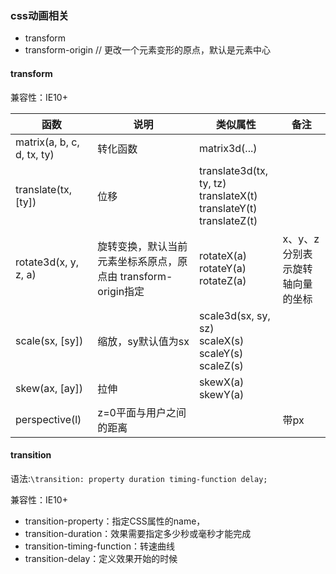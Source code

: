 ### css动画相关
* transform
* transform-origin // 更改一个元素变形的原点，默认是元素中心


#### transform
兼容性：IE10+

|  函数   |  说明  |  类似属性 |   备注 |
|  ----   | ----  |  ----    | ----  |
| matrix(a, b, c, d, tx, ty)  | 转化函数 | matrix3d(...)  |  |
| translate(tx, [ty])  | 位移 | translate3d(tx, ty, tz) <br> translateX(t) <br> translateY(t) <br> translateZ(t) |  |
| rotate3d(x, y, z, a)   | 旋转变换，默认当前元素坐标系原点，原点由 transform-origin指定 | rotateX(a) <br> rotateY(a) <br> rotateZ(a)| x、y、z分别表示旋转轴向量的坐标 |
| scale(sx, [sy])  | 缩放，sy默认值为sx  | scale3d(sx, sy, sz) <br> scaleX(s) <br> scaleY(s) <br> scaleZ(s)|  | 
| skew(ax, [ay])  | 拉伸  | skewX(a) <br> skewY(a)|  | 
| perspective(l)  | z=0平面与用户之间的距离 |   |带px |

#### transition
语法:`\transition: property duration timing-function delay;`

兼容性：IE10+

* transition-property：指定CSS属性的name，
* transition-duration：效果需要指定多少秒或毫秒才能完成
* transition-timing-function：转速曲线
* transition-delay：定义效果开始的时候


